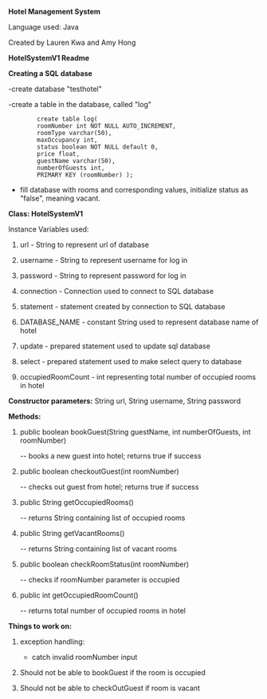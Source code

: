 **Hotel Management System**

Language used: Java

Created by Lauren Kwa and Amy Hong


**HotelSystemV1 Readme**

**Creating a SQL database**

  -create database "testhotel"
	
  -create a table in the database, called "log"
  
			create table log(
			roomNumber int NOT NULL AUTO_INCREMENT,
			roomType varchar(50),
			maxOccupancy int,
			status boolean NOT NULL default 0,
			price float,
			guestName varchar(50),
			numberOfGuests int,
			PRIMARY KEY (roomNumber) );

  - fill database with rooms and corresponding values, initialize status as "false", meaning vacant. 
	

**Class: HotelSystemV1**

Instance Variables used:

1. url - String to represent url of database

2. username - String to represent username for log in

3. password - String to represent password for log in

4. connection - Connection used to connect to SQL database

5. statement - statement created by connection to SQL database

6. DATABASE_NAME - constant String used to represent database name of hotel

7. update - prepared statement used to update sql database 

8. select - prepared statement used to make select query to database

9. occupiedRoomCount - int representing total number of occupied rooms in hotel


**Constructor parameters:** String url, String username, String password


**Methods:** 

1. public boolean bookGuest(String guestName, int numberOfGuests, int roomNumber) 

	-- books a new guest into hotel; returns true if success

2. public boolean checkoutGuest(int roomNumber) 

	-- checks out guest from hotel; returns true if success

3. public String getOccupiedRooms()

	-- returns String containing list of occupied rooms

4. public String getVacantRooms() 

	-- returns String containing list of vacant rooms

5. public boolean checkRoomStatus(int roomNumber) 

	-- checks if roomNumber parameter is occupied 
	
6. public int getOccupiedRoomCount()

	-- returns total number of occupied rooms in hotel
	
	
**Things to work on:** 
1. exception handling:
	- catch invalid roomNumber input
	
2. Should not be able to bookGuest if the room is occupied
3. Should not be able to checkOutGuest if room is vacant

